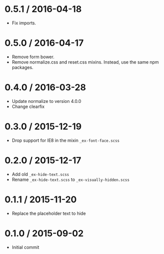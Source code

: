 
0.5.1 / 2016-04-18
==================

 * Fix imports.

0.5.0 / 2016-04-17
==================

 * Remove form bower.
 * Remove normalize.css and reset.css mixins. Instead, use the same npm packages.

0.4.0 / 2016-03-28
==================

 * Update normalize to version 4.0.0
 * Change clearfix

0.3.0 / 2015-12-19
==================

 * Drop support for IE8 in the mixin `_ex-font-face.scss`

0.2.0 / 2015-12-17
==================

 * Add old `_ex-hide-text.scss`
 * Rename `_ex-hide-text.scss` to `_ex-visually-hidden.scss`

0.1.1 / 2015-11-20
==================

 * Replace the placeholder text to hide

0.1.0 / 2015-09-02
==================

 * Initial commit
